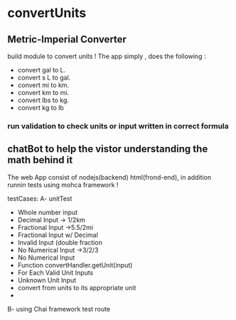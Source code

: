 # convertUnits


## Metric-Imperial Converter

build  module to convert units ! The app simply , does the following :



* convert  gal to L.
* convert  s L to gal.
* convert  mi to km.
* convert km to mi.
* convert  lbs to kg.
* convert  kg to lb

### run validation to check units or input written in correct formula
##  chatBot to help the vistor understanding the math behind it 

The web App consist of  nodejs(backend) html(frond-end), in addition runnin tests using mohca framework !


testCases:
A- unitTest
* Whole number input
* Decimal Input -> 1/2km
* Fractional Input ->5.5/2mi
* Fractional Input w/ Decimal
* Invalid Input (double fraction
* No Numerical Input ->3/2/3
* No Numerical Input
* Function convertHandler.getUnit(input)
* For Each Valid Unit Inputs
* Unknown Unit Input
* convert from units to its appropriate unit
*


B- using Chai framework test route 
